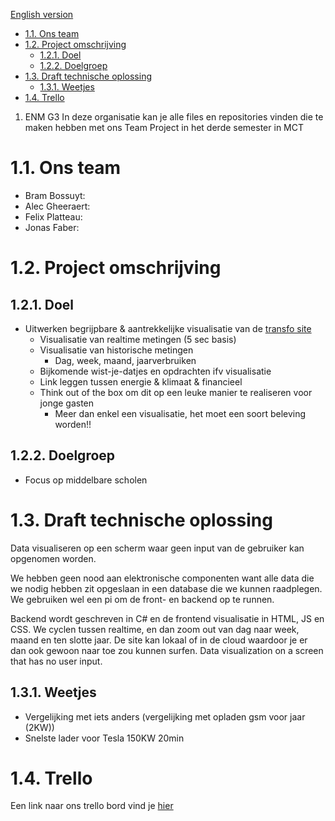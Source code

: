 [English version](profile/README.md)
- [1.1. Ons team](#11-ons-team)
- [1.2. Project omschrijving](#12-project-omschrijving)
  - [1.2.1. Doel](#121-doel)
  - [1.2.2. Doelgroep](#122-doelgroep)
- [1.3. Draft technische oplossing](#13-draft-technische-oplossing)
  - [1.3.1. Weetjes](#131-weetjes)
- [1.4. Trello](#14-trello)

1. ENM G3
In deze organisatie kan je alle files en repositories vinden die te maken hebben met ons Team Project in het derde semester in MCT


# 1.1. Ons team
- Bram Bossuyt: 
- Alec Gheeraert: 
- Felix Platteau: 
- Jonas Faber: 

# 1.2. Project omschrijving
## 1.2.1. Doel 

- Uitwerken begrijpbare & aantrekkelijke visualisatie van de [transfo site](https://www.transfozwevegem.be/)
  - Visualisatie van realtime metingen (5 sec basis) 
  - Visualisatie van historische metingen 
    - Dag, week, maand, jaarverbruiken 
  - Bijkomende wist-je-datjes en opdrachten ifv visualisatie 
  - Link leggen tussen energie & klimaat & financieel 
  - Think out of the box om dit op een leuke manier te realiseren voor jonge gasten 
    - Meer dan enkel een visualisatie, het moet een soort beleving worden!! 


## 1.2.2. Doelgroep
- Focus op middelbare scholen

# 1.3. Draft technische oplossing
Data visualiseren op een scherm waar geen input van de gebruiker kan opgenomen worden.

We hebben geen nood aan elektronische componenten want alle data die we nodig hebben zit opgeslaan in een database die we kunnen raadplegen. We gebruiken wel een pi om de front- en backend op te runnen. 

Backend wordt geschreven in C# en de frontend visualisatie in HTML, JS en CSS. We cyclen tussen realtime, en dan zoom out van dag naar week, maand en ten slotte jaar. De site kan lokaal of in de cloud waardoor je er dan ook gewoon naar toe zou kunnen surfen. 
Data visualization on a screen that has no user input.

## 1.3.1. Weetjes
- Vergelijking met iets anders (vergelijking met opladen gsm voor jaar (2KW)) 
- Snelste lader voor Tesla 150KW 20min 

# 1.4. Trello
Een link naar ons trello bord vind je [hier](https://trello.com/b/HxO2EDRK)
